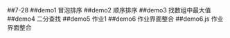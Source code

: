 ##7-28
    ##demo1  冒泡排序
    ##demo2  顺序排序
    ##demo3 找数组中最大值
    ##demo4 二分查找
    ##demo5 作业1
    ##demo6 作业界面整合
    ##demo6.js 作业界面整合